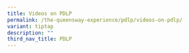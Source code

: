 ```yaml
---
title: Videos on PDLP
permalink: /the-queensway-experience/pdlp/videos-on-pdlp/
variant: tiptap
description: ""
third_nav_title: PDLP
---
```

